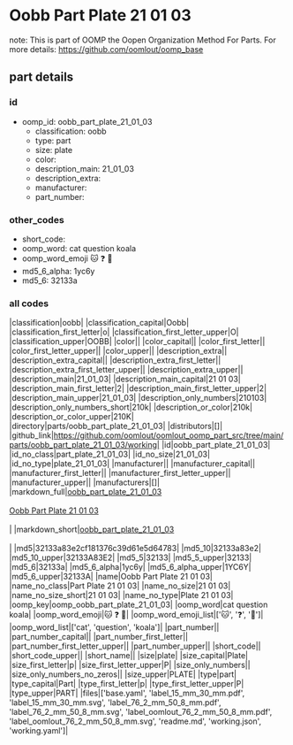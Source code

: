 # Oobb Part Plate 21 01 03  

note: This is part of OOMP the Oopen Organization Method For Parts. For more details: https://github.com/oomlout/oomp_base

##  part details





### id
* oomp_id: oobb_part_plate_21_01_03
  * classification: oobb
  * type: part
  * size: plate
  * color: 
  * description_main: 21_01_03
  * description_extra: 
  * manufacturer: 
  * part_number: 

### other_codes
* short_code: 
* oomp_word: cat question koala
* oomp_word_emoji :cat: :question: :koala:
* md5_6_alpha: 1yc6y
* md5_6: 32133a

### all codes 
|classification|oobb|
|classification_capital|Oobb|
|classification_first_letter|o|
|classification_first_letter_upper|O|
|classification_upper|OOBB|
|color||
|color_capital||
|color_first_letter||
|color_first_letter_upper||
|color_upper||
|description_extra||
|description_extra_capital||
|description_extra_first_letter||
|description_extra_first_letter_upper||
|description_extra_upper||
|description_main|21_01_03|
|description_main_capital|21 01 03|
|description_main_first_letter|2|
|description_main_first_letter_upper|2|
|description_main_upper|21_01_03|
|description_only_numbers|210103|
|description_only_numbers_short|210k|
|description_or_color|210k|
|description_or_color_upper|210K|
|directory|parts/oobb_part_plate_21_01_03|
|distributors|[]|
|github_link|https://github.com/oomlout/oomlout_oomp_part_src/tree/main/parts/oobb_part_plate_21_01_03/working|
|id|oobb_part_plate_21_01_03|
|id_no_class|part_plate_21_01_03|
|id_no_size|21_01_03|
|id_no_type|plate_21_01_03|
|manufacturer||
|manufacturer_capital||
|manufacturer_first_letter||
|manufacturer_first_letter_upper||
|manufacturer_upper||
|manufacturers|[]|
|markdown_full|[oobb_part_plate_21_01_03](https://github.com/oomlout/oomlout_oomp_part_src/tree/main/parts/oobb_part_plate_21_01_03/working)<br>[](https://github.com/oomlout/oomlout_oomp_part_src/tree/main/parts/oobb_part_plate_21_01_03/working)<br>[Oobb Part Plate 21 01 03](https://github.com/oomlout/oomlout_oomp_part_src/tree/main/parts/oobb_part_plate_21_01_03/working)<br><br>|
|markdown_short|[oobb_part_plate_21_01_03](https://github.com/oomlout/oomlout_oomp_part_src/tree/main/parts/oobb_part_plate_21_01_03/working)<br><br>|
|md5|32133a83e2cf181376c39d61e5d64783|
|md5_10|32133a83e2|
|md5_10_upper|32133A83E2|
|md5_5|32133|
|md5_5_upper|32133|
|md5_6|32133a|
|md5_6_alpha|1yc6y|
|md5_6_alpha_upper|1YC6Y|
|md5_6_upper|32133A|
|name|Oobb Part Plate 21 01 03|
|name_no_class|Part Plate 21 01 03|
|name_no_size|21 01 03|
|name_no_size_short|21 01 03|
|name_no_type|Plate 21 01 03|
|oomp_key|oomp_oobb_part_plate_21_01_03|
|oomp_word|cat question koala|
|oomp_word_emoji|:cat: :question: :koala:|
|oomp_word_emoji_list|[':cat:', ':question:', ':koala:']|
|oomp_word_list|['cat', 'question', 'koala']|
|part_number||
|part_number_capital||
|part_number_first_letter||
|part_number_first_letter_upper||
|part_number_upper||
|short_code||
|short_code_upper||
|short_name||
|size|plate|
|size_capital|Plate|
|size_first_letter|p|
|size_first_letter_upper|P|
|size_only_numbers||
|size_only_numbers_no_zeros||
|size_upper|PLATE|
|type|part|
|type_capital|Part|
|type_first_letter|p|
|type_first_letter_upper|P|
|type_upper|PART|
|files|['base.yaml', 'label_15_mm_30_mm.pdf', 'label_15_mm_30_mm.svg', 'label_76_2_mm_50_8_mm.pdf', 'label_76_2_mm_50_8_mm.svg', 'label_oomlout_76_2_mm_50_8_mm.pdf', 'label_oomlout_76_2_mm_50_8_mm.svg', 'readme.md', 'working.json', 'working.yaml']|

